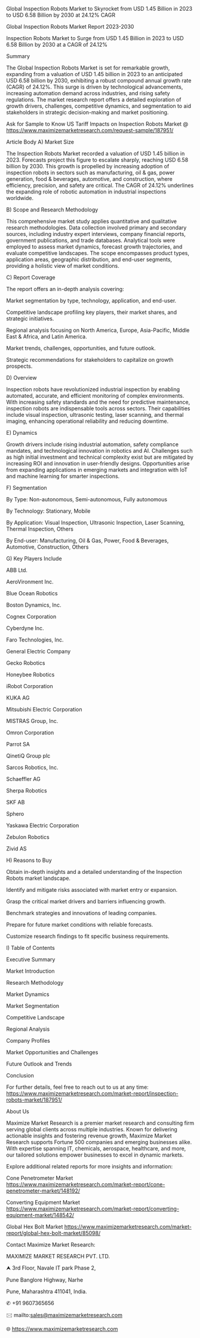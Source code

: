 Global Inspection Robots Market to Skyrocket from USD 1.45 Billion in 2023 to USD 6.58 Billion by 2030 at 24.12% CAGR

Global Inspection Robots Market Report 2023-2030

Inspection Robots Market to Surge from USD 1.45 Billion in 2023 to USD 6.58 Billion by 2030 at a CAGR of 24.12%

Summary

The Global Inspection Robots Market is set for remarkable growth, expanding from a valuation of USD 1.45 billion in 2023 to an anticipated USD 6.58 billion by 2030, exhibiting a robust compound annual growth rate (CAGR) of 24.12%. This surge is driven by technological advancements, increasing automation demand across industries, and rising safety regulations. The market research report offers a detailed exploration of growth drivers, challenges, competitive dynamics, and segmentation to aid stakeholders in strategic decision-making and market positioning.

Ask for Sample to Know US Tariff Impacts on Inspection Robots Market @ https://www.maximizemarketresearch.com/request-sample/187951/ 

Article Body
A) Market Size

The Inspection Robots Market recorded a valuation of USD 1.45 billion in 2023. Forecasts project this figure to escalate sharply, reaching USD 6.58 billion by 2030. This growth is propelled by increasing adoption of inspection robots in sectors such as manufacturing, oil & gas, power generation, food & beverages, automotive, and construction, where efficiency, precision, and safety are critical. The CAGR of 24.12% underlines the expanding role of robotic automation in industrial inspections worldwide.

B) Scope and Research Methodology

This comprehensive market study applies quantitative and qualitative research methodologies. Data collection involved primary and secondary sources, including industry expert interviews, company financial reports, government publications, and trade databases. Analytical tools were employed to assess market dynamics, forecast growth trajectories, and evaluate competitive landscapes. The scope encompasses product types, application areas, geographic distribution, and end-user segments, providing a holistic view of market conditions.

C) Report Coverage

The report offers an in-depth analysis covering:

Market segmentation by type, technology, application, and end-user.

Competitive landscape profiling key players, their market shares, and strategic initiatives.

Regional analysis focusing on North America, Europe, Asia-Pacific, Middle East & Africa, and Latin America.

Market trends, challenges, opportunities, and future outlook.

Strategic recommendations for stakeholders to capitalize on growth prospects.

D) Overview

Inspection robots have revolutionized industrial inspection by enabling automated, accurate, and efficient monitoring of complex environments. With increasing safety standards and the need for predictive maintenance, inspection robots are indispensable tools across sectors. Their capabilities include visual inspection, ultrasonic testing, laser scanning, and thermal imaging, enhancing operational reliability and reducing downtime.

E) Dynamics

Growth drivers include rising industrial automation, safety compliance mandates, and technological innovation in robotics and AI. Challenges such as high initial investment and technical complexity exist but are mitigated by increasing ROI and innovation in user-friendly designs. Opportunities arise from expanding applications in emerging markets and integration with IoT and machine learning for smarter inspections.

F) Segmentation

By Type: Non-autonomous, Semi-autonomous, Fully autonomous

By Technology: Stationary, Mobile

By Application: Visual Inspection, Ultrasonic Inspection, Laser Scanning, Thermal Inspection, Others

By End-user: Manufacturing, Oil & Gas, Power, Food & Beverages, Automotive, Construction, Others

G) Key Players Include

ABB Ltd.

AeroVironment Inc.

Blue Ocean Robotics

Boston Dynamics, Inc.

Cognex Corporation

Cyberdyne Inc.

Faro Technologies, Inc.

General Electric Company

Gecko Robotics

Honeybee Robotics

iRobot Corporation

KUKA AG

Mitsubishi Electric Corporation

MISTRAS Group, Inc.

Omron Corporation

Parrot SA

QinetiQ Group plc

Sarcos Robotics, Inc.

Schaeffler AG

Sherpa Robotics

SKF AB

Sphero

Yaskawa Electric Corporation

Zebulon Robotics

Zivid AS

H) Reasons to Buy

Obtain in-depth insights and a detailed understanding of the Inspection Robots market landscape.

Identify and mitigate risks associated with market entry or expansion.

Grasp the critical market drivers and barriers influencing growth.

Benchmark strategies and innovations of leading companies.

Prepare for future market conditions with reliable forecasts.

Customize research findings to fit specific business requirements.

I) Table of Contents

Executive Summary

Market Introduction

Research Methodology

Market Dynamics

Market Segmentation

Competitive Landscape

Regional Analysis

Company Profiles

Market Opportunities and Challenges

Future Outlook and Trends

Conclusion

For further details, feel free to reach out to us at any time: https://www.maximizemarketresearch.com/market-report/inspection-robots-market/187951/ 

About Us

Maximize Market Research is a premier market research and consulting firm serving global clients across multiple industries. Known for delivering actionable insights and fostering revenue growth, Maximize Market Research supports Fortune 500 companies and emerging businesses alike. With expertise spanning IT, chemicals, aerospace, healthcare, and more, our tailored solutions empower businesses to excel in dynamic markets.

Explore additional related reports for more insights and information:

Cone Penetrometer Market https://www.maximizemarketresearch.com/market-report/cone-penetrometer-market/148192/  

Converting Equipment Market https://www.maximizemarketresearch.com/market-report/converting-equipment-market/148542/ 

Global Hex Bolt Market https://www.maximizemarketresearch.com/market-report/global-hex-bolt-market/85098/

Contact Maximize Market Research:

MAXIMIZE MARKET RESEARCH PVT. LTD.

⮝ 3rd Floor, Navale IT park Phase 2,

Pune Banglore Highway, Narhe

Pune, Maharashtra 411041, India.

✆ +91 9607365656

🖂 mailto:sales@maximizemarketresearch.com

🌐 https://www.maximizemarketresearch.com
